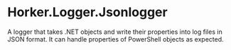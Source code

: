 # Horker.Logger.Jsonlogger

A logger that takes .NET objects and write their properties into log files in JSON format. It can handle properties of PowerShell objects as expected.
